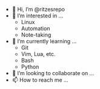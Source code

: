 - 👋 Hi, I’m @ritzesrepo
- 👀 I’m interested in ...
  - Linux
  - Automation
  - Note-taking
- 🌱 I’m currently learning ...
  - Git
  - Vim, Lua, etc.
  - Bash
  - Python
- 💞️ I’m looking to collaborate on ...
- 📫 How to reach me ...

<!---
ritzesrepo/ritzesrepo is a ✨ special ✨ repository because its `README.md` (this file) appears on your GitHub profile.
You can click the Preview link to take a look at your changes.
--->
